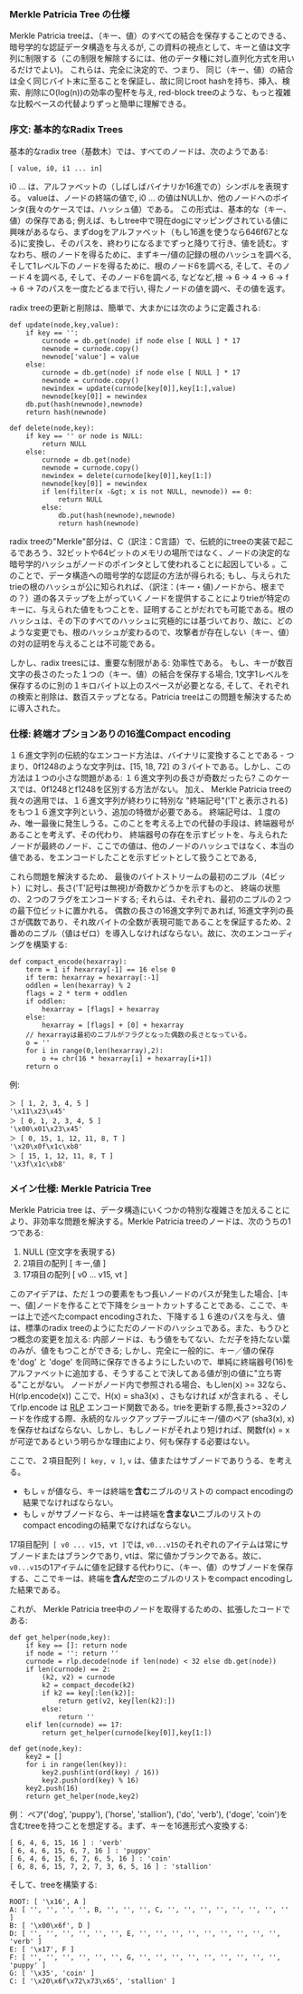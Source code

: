 ### Merkle Patricia Tree の仕様

Merkle Patricia treeは、（キー、値）のすべての結合を保存することのできる、暗号学的な認証データ構造を与えるが, この資料の視点として、キーと値は文字列に制限する（この制限を解除するには、他のデータ種に対し直列化方式を用いるだけでよい)。 これらは、完全に決定的で、つまり、 同じ（キー、値）の結合は全く同じバイト末に至ることを保証し、故に同じroot hashを持ち、挿入、検索、削除にO(log(n))の効率の聖杯を与え, red-block treeのような、もっと複雑な比較ベースの代替よりずっと簡単に理解できる。

### 序文: 基本的なRadix Trees

基本的なradix tree（基数木）では、すべてのノードは、次のようである:

    [ value, i0, i1 ... in]

i0 ... は、アルファベットの（しばしばバイナリか16進での）シンボルを表現する。 valueは、ノードの終端の値で, i0 ... の値はNULLか、他のノードへのポインタ(我々のケースでは、ハッシュ値）である。 この形式は、基本的な（キー、値）の保存である; 例えば、もしtree中で現在dogにマッピングされている値に興味があるなら、まずdogをアルファベット（もし16進を使うなら646f67となる)に変換し、そのパスを、終わりになるまでずっと降りて行き、値を読む。すなわち、根のノードを得るために、まずキー/値の記録の根のハッシュを調べる,  そして1レベル下のノードを得るために、根のノード6を調べる, そして、そのノード４を調べる, そして、そのノード6を調べる, などなど,根 -> 6 -> 4 -> 6 -> f -> 6 -> 7のパスを一度たどるまで行い, 得たノードの値を調べ、その値を返す。 

radix treeの更新と削除は、簡単で、大まかには次のように定義される:

    def update(node,key,value):
        if key == '':
            curnode = db.get(node) if node else [ NULL ] * 17
            newnode = curnode.copy()
            newnode['value'] = value
        else:
            curnode = db.get(node) if node else [ NULL ] * 17
            newnode = curnode.copy()
            newindex = update(curnode[key[0]],key[1:],value)
            newnode[key[0]] = newindex
        db.put(hash(newnode),newnode)
        return hash(newnode)

    def delete(node,key):
        if key == '' or node is NULL:
            return NULL
        else:
            curnode = db.get(node)
            newnode = curnode.copy()
            newindex = delete(curnode[key[0]],key[1:])
            newnode[key[0]] = newindex
            if len(filter(x -&gt; x is not NULL, newnode)) == 0:
                return NULL
            else:
                db.put(hash(newnode),newnode)
                return hash(newnode)

radix treeの"Merkle"部分は、C（訳注：C言語）で、伝統的にtreeの実装で起こるであろう、32ビットや64ビットのメモリの場所ではなく、ノードの決定的な暗号学的ハッシュがノードのポインタとして使われることに起因している 。このことで、データ構造への暗号学的な認証の方法が得られる; もし、与えられたtrieの根のハッシュが公に知られれば、（訳注：(キー・値)ノードから、根までの？）道の各ステップを上がっていくノードを提供することによりtrieが特定のキーに、与えられた値をもつことを、証明することがだれでも可能である。根のハッシュは、その下のすべてのハッシュに究極的には基づいており、故に、どのような変更でも、根のハッシュが変わるので、攻撃者が存在しない（キー、値）の対の証明を与えることは不可能である。

しかし、radix treesには、重要な制限がある: 効率性である。 もし、キーが数百文字の長さのたった１つの（キー、値）の結合を保存する場合, 1文字1レベルを保存するのに別の１キロバイト以上のスペースが必要となる, そして、それぞれの検索と削除は、数百ステップとなる。Patricia treeはこの問題を解決するために導入された。

### 仕様: 終端オプションありの16進Compact encoding

１６進文字列の伝統的なエンコード方法は、バイナリに変換することである - つまり、0f1248のような文字列は、[15, 18, 72] の３バイトである。しかし、この方法は１つの小さな問題がある: １６進文字列の長さが奇数だったら? このケースでは、0f1248とf1248を区別する方法がない。 加え、 Merkle Patricia treeの我々の適用では、１６進文字列が終わりに特別な  &quot;終端記号&quot;('T'と表示される)をもつ１６進文字列という、追加の特徴が必要である。 終端記号は、１度のみ、唯一最後に発生しうる。このことを考える上での代替の手段は、終端器号があることを考えず、その代わり、 終端器号の存在を示すビットを、与えられたノードが最終のノード、ここでの値は、他のノードのハッシュではなく、本当の値である、をエンコードしたことを示すビットとして扱うことである, 

これら問題を解決するため、 最後のバイトストリームの最初のニブル（4ビット）に対し、長さ('T'記号は無視)が奇数かどうかを示すものと、 終端の状態の、２つのフラグをエンコードする; それらは、それぞれ、最初のニブルの２つの最下位ビットに置かれる。 偶数の長さの16進文字列であれば, 16進文字列の長さが偶数であり、それ故バイトの全数が表現可能であることを保証するため、2番めのニブル（値はゼロ）を導入しなければならない。故に、次のエンコーディングを構築する:

    def compact_encode(hexarray):
        term = 1 if hexarray[-1] == 16 else 0
        if term: hexarray = hexarray[:-1]
        oddlen = len(hexarray) % 2
        flags = 2 * term + oddlen
        if oddlen:
            hexarray = [flags] + hexarray
        else:
            hexarray = [flags] + [0] + hexarray
        // hexarrayは最初のニブルがフラグとなった偶数の長さとなっている。
        o = ''
        for i in range(0,len(hexarray),2):
            o += chr(16 * hexarray[i] + hexarray[i+1])
        return o

例:

    ＞ [ 1, 2, 3, 4, 5 ]
    '\x11\x23\x45'
    ＞ [ 0, 1, 2, 3, 4, 5 ]
    '\x00\x01\x23\x45'
    ＞ [ 0, 15, 1, 12, 11, 8, T ]
    '\x20\x0f\x1c\xb8'
    ＞ [ 15, 1, 12, 11, 8, T ]
    '\x3f\x1c\xb8'

### メイン仕様: Merkle Patricia Tree

Merkle Patricia tree は、データ構造にいくつかの特別な複雑さを加えることにより、非効率な問題を解決する。Merkle Patricia treeのノードは、次のうちの1つである:

1. NULL (空文字を表現する)
2. 2項目の配列 [ キー,値 ]
3. 17項目の配列 [ v0 ... v15, vt ]

このアイデアは、ただ１つの要素をもつ長いノードのパスが発生した場合、[キー、値]ノードを作ることで下降をショートカットすることである、ここで、キーは上で述べたcompact encodingされた、下降する１６進のパスを与え、値は、標準のradix treeのようにただのノードのハッシュである。また、もうひとつ概念の変更を加える: 内部ノードは、もう値をもてない、ただ子を持たない葉のみが、値をもつことができる; しかし、完全に一般的に、キー／値の保存を'dog' と 'doge' を同時に保存できるようにしたいので、単純に終端器号(16)をアルファベットに追加する、そうすることで決してある値が別の値に&quot;立ち寄る&quot;ことがない。 ノードがノード内で参照される場合、もしlen(x) >= 32なら、H(rlp.encode(x)) ここで、H(x) = sha3(x) 、さもなければ xが含まれる 、そしてrlp.encode は [RLP](https://github.com/ethereum/wiki/wiki/%5BJapanese%5D-RLP) エンコード関数である。trieを更新する際,長さ>=32のノードを作成する際、永続的なルックアップテーブルにキー/値のペア (sha3(x), x) を保存せねばならない、しかし、もしノードがそれより短ければ、関数f(x) = xが可逆であるという明らかな理由により、何も保存する必要はない。 

ここで、２項目配列 `[ key, v ]`, `v` は、値またはサブノードでありうる、を考える。
* もし `v` が値なら、キーは終端を**含む**ニブルのリストの compact encodingの結果でなければならない。
* もし `v` がサブノードなら、キーは終端を**含まない**ニブルのリストの compact encodingの結果でなければならない。

17項目配列` [ v0 ... v15, vt ]`では, `v0...v15`のそれぞれのアイテムは常にサブノードまたはブランクであり, vtは、常に値かブランクである。故に、`v0...v15`の1アイテムに値を記録する代わりに、（キー、値）のサブノードを保存する、ここでキーは、終端を**含んだ**空のニブルのリストをcompact encodingした結果である。 

これが、 Merkle Patricia tree中のノードを取得するための、拡張したコードである:

    def get_helper(node,key):
        if key == []: return node
        if node = '': return ''
        curnode = rlp.decode(node if len(node) < 32 else db.get(node))
        if len(curnode) == 2:
            (k2, v2) = curnode
            k2 = compact_decode(k2)
            if k2 == key[:len(k2)]:
                return get(v2, key[len(k2):])
            else:
                return ''
        elif len(curnode) == 17:
            return get_helper(curnode[key[0]],key[1:])

    def get(node,key):
        key2 = []
        for i in range(len(key)):
            key2.push(int(ord(key) / 16))
            key2.push(ord(key) % 16)
        key2.push(16)
        return get_helper(node,key2)

例： ペア('dog', 'puppy'), ('horse', 'stallion'), ('do', 'verb'), ('doge', 'coin')を含むtreeを持つことを想定する。まず、キーを16進形式へ変換する:

    [ 6, 4, 6, 15, 16 ] : 'verb'
    [ 6, 4, 6, 15, 6, 7, 16 ] : 'puppy'
    [ 6, 4, 6, 15, 6, 7, 6, 5, 16 ] : 'coin'
    [ 6, 8, 6, 15, 7, 2, 7, 3, 6, 5, 16 ] : 'stallion'

そして、treeを構築する:

    ROOT: [ '\x16', A ]
    A: [ '', '', '', '', B, '', '', '', C, '', '', '', '', '', '', '', '' ]
    B: [ '\x00\x6f', D ]
    D: [ '', '', '', '', '', '', E, '', '', '', '', '', '', '', '', '', 'verb' ]
    E: [ '\x17', F ]
    F: [ '', '', '', '', '', '', G, '', '', '', '', '', '', '', '', '', 'puppy' ]
    G: [ '\x35', 'coin' ]
    C: [ '\x20\x6f\x72\x73\x65', 'stallion' ]

